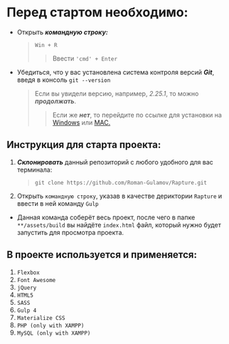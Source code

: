 # Перед стартом необходимо:
* Открыть ***командную строку:***
    > `Win + R`
    >>Ввести `'cmd' + Enter`
>                   
* Убедиться, что у вас установлена система контроля версий ***Git***, введя в консоль `git --version`
    >Если вы увидели версию, например, _2.25.1_, то можно ***продолжать***.
    >>Если же ***нет***, то перейдите по ссылке для установки на [Windows](https://gitforwindows.org/) или [MAC.](https://git-scm.com/download/mac)

## Инструкция для старта проекта:

1. ***Склонировать*** данный репозиторий с любого удобного для вас терминала:
    > `git clone https://github.com/Roman-Gulamov/Rapture.git`
>                       
2. Открыть `командную строку`, указав в качестве дериктории `Rapture` и ввести в ней команду `Gulp`

* Данная команда соберёт весь проект, после чего в папке `**/assets/build` вы найдёте `index.html` файл, который нужно будет запустить для просмотра проекта.  


## В проекте используется и применяется:
1. `Flexbox`
2. `Font Awesome`
2. `jQuery`
3. `HTML5`
4. `SASS`
5. `Gulp 4`
6. `Materialize CSS`
7. `PHP (only with XAMPP)`
8. `MySQL (only with XAMPP)`
